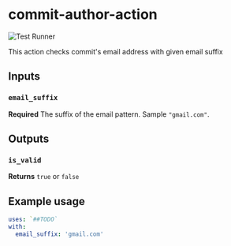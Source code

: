 # commit-author-action

![Test Runner](https://github.com/semcelik/commit-author-action/workflows/Test%20Runner/badge.svg?branch=master)

This action checks commit's email address with given email suffix

## Inputs

### `email_suffix`

**Required** The suffix of the email pattern. Sample `"gmail.com"`.

## Outputs

### `is_valid`

**Returns** `true` or `false`

## Example usage

```yaml
uses: `##TODO`
with:
  email_suffix: 'gmail.com'
```
